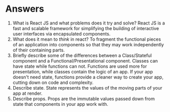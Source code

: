 # Answers

1.  What is React JS and what problems does it try and solve?
    React JS is a fast and scalable framework for simplifying the building of interactive user interfaces via encapsulated components.
2.  What does it mean to _think_ in react?
    To fragment the functional pieces of an application into components so that they may work independently of their containing parts.
3.  Briefly describe some of the differences between a Class/Stateful component and a Functional/Presentational component.
    Classes can have state while functions can not. Functions are used more for presentation, while classes contain the logic of an app. If your app doesn't need state, functions provide a cleaner way to create your app, cutting down on code and complexity.
4.  Describe state.
    State represents the values of the moving parts of your app at render.
5.  Describe props.
    Props are the immutable values passed down from state that components in your app work with.